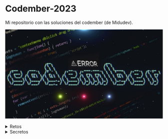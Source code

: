 # Codember-2023
Mi repositorio con las soluciones del codember (de Midudev).

![Codember](./assets/codember.png)

<details>
<summary>Retos</summary>

- [Reto_1](https://github.com/Pereirooo/Codember-2023-/blob/main/ContarPalabras/ContarPalabras.c)
- [Reto 2](https://github.com/Pereirooo/Codember-2023/blob/main/MiniCompiler/MiniCompiler.c)
</details>
<details>
<summary>Secretos</summary>

#### 1) Last-Name

- La persona oculta es el CEO de una gran empresa de hosting (empieza por V)-
- `name`No es lo mismo que `last-name`.

<!-- $ submit RAUCH -->

#### 2)🗓️ the-special-date 

- Mira el correo con el comando `mail`.
- Si deseas leer un email emplea `mail <id>`.
- Y no te equivoques!! fecha: YYYY-MM-DD.

<!-- $ submit 2023-12-01 -->


#### 3)🕹️ HotKeys

- `Triángulo, R2, Izquierda, L1, X, Derecha, Triángulo, Abajo, Cuadrado, L1, L1, L1` y de repente tienes todas las armas y munición infinita en el GTA
- Los secretcommands siempre estuvieron presentes en muchos juegos, entre ellos el tetris...
- Serás capaz de adivinar el correcto?

<!-- $ submit Up Up Down Down Left Right Left Right b a -->

#### 4)🎊 Fiesta!!

- `CHANGELOG.txt`, nunca está de más ver que nos trae la nueva versión
- Una fiesta sin confetti no es una fiesta
- El que es perseverante siempre alcanza sus objetivos.

<!-- $ confetti --Varias veces -->

#### 5)🪄 Magia
- `CHANGELOG.txt` si aún no lo has leído va siendo hora.
- No eres un verdadero mago si antes de sacar el conejo de la chistera no dices una palabra...
- (Todo junto y en minúsculas)

<!-- $ submit itsmagic -->

#### 6)🔮 Adivina Adivinanza

- Revisa el correo si aún no lo has hecho `mail`.
- Si quieres leer uno: `mail <id>`
- Respuesta: `submit <respuesta>`

<!-- $ submit html -->


#### 7)🤖 AI

- En los últimos años la ia a evolucionado mucho
- ¿Quien no ha salvado un trabajo gracias a ChatGPT?
- Como se llama su creador?

<!-- $ submit Altman-->


#### 8)🚀 Marte

- Primero debes saber como entrar en la carpeta private (mira el mail).
- Un mensaje de un astronauta, leelo con atención

<!-- $ submit majortom-->


#### 9)🛩️ Barrel roll

- Uno de los giros más típicos en aviación acrobática
- Pero con un do delante ;)

<!-- $ do a barrel roll-->

</details>
